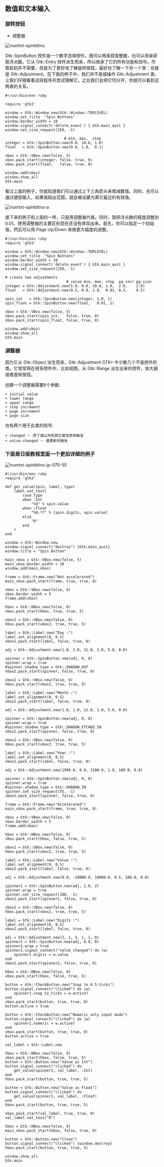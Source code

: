 ## 数值和文本输入

### 旋转按钮

+ 调整器

![numtxt-spinbttns](numtxt-spinbttns.png)

Gtk::SpinButton 控件是一个数字选择控件，既可以用来获取整数，也可以用来获取浮点数。它从 Gtk::Entry 控件派生而来，所以继承了它的所有功能和信号。尽管起初并不需要，但是为了更好地了解旋转按钮，最好也了解一下另一个类：也就是 Gtk::Adjustment。在下面的例子中，我们并不直接操作 Gtk::Adjustment 类。让我们仔细看看这段程序并尝试理解它。之后我们会把它切分开，你就可以看到这两者的关系。

	#!/usr/bin/env ruby
	
	require 'gtk2'
	
	window = Gtk::Window.new(Gtk::Window::TOPLEVEL)
	window.set_title  "Spin Buttons"
	window.border_width = 10
	window.signal_connect('delete_event') { Gtk.main_quit }
	window.set_size_request(250, -1)
	
	                           # min, max,  step
	integer = Gtk::SpinButton.new(0.0, 10.0, 1.0)
	float   = Gtk::SpinButton.new(0.0, 1.0,  0.1)
	
	vbox = Gtk::VBox.new(false, 5)
	vbox.pack_start(integer, false, true, 0)
	vbox.pack_start(float,   false, true, 0)
	
	window.add(vbox)
	window.show_all
	Gtk.main

看过上面的例子，你就知道我们可以通过上下三角箭头来增减数值。同时，也可以通过键盘输入，如果值超出范围，就会被设置为离它最近的有效值。

![numtxt-spinbttns-a](numtxt-spinbttns-a.png)

接下来的例子和上面的一样，只是用调整器代替。同时，我把浮点数的精度调整到 0.01。使用调整器的主要区别现在还没有体现出来。首先，你可以指定一个初始值，然后可以用 Page Up/Down 来做更大幅度的调整。

	#!/usr/bin/env ruby
	require 'gtk2'
	
	window = Gtk::Window.new(Gtk::Window::TOPLEVEL)
	window.set_title  "Spin Buttons"
	window.border_width = 10
	window.signal_connect('delete_event') { Gtk.main_quit }
	window.set_size_request(250, -1)
	
	# create two adjustments
	                            # value min, max, step  pg-incr pg-size
	integer = Gtk::Adjustment.new(5.0, 0.0, 10.0, 1.0,  2.0,    2.0)
	float   = Gtk::Adjustment.new(0.5, 0.0, 1.0,  0.01, 0.5,    0.5)
	
	spin_int   = Gtk::SpinButton.new(integer, 1.0, 1)
	spin_float = Gtk::SpinButton.new(float,   0.01, 2)
	
	vbox = Gtk::VBox.new(false, 5)
	vbox.pack_start(spin_int,   false, true, 0)
	vbox.pack_start(spin_float, false, true, 0)
	
	window.add(vbox)
	window.show_all
	Gtk.main

### 调整器

因为它从 Gtk::Object 派生而来，Gtk::Adjustment GTK+ 中少数几个不是控件的类。它常常用在很多控件中，比如视图，从 Gtk::Range 派生出来的控件，放大器或者旋转按钮。

  创建一个调整器需要6个参数:
  
    + initial value
    + lower range
    + upper range
    + step increment
    + page increment
    + page size
   
   也有两个用于此类的信号:
   
    + changed － 除了值以外的其它属性修改触发
    + value-changed － 值更新时触发

### 下面是日版教程里面一个更加详细的例子

![numtxt-spinbttns-jp-070-55](numtxt-spinbttns-jp-070-55.png)    

	#!/usr/bin/env ruby
	require 'gtk2'
	
	def get_value(spin, label, type)
		label.set_text(
			case type
			when :Int
				"%d" % spin.value
			when :Float
				"%0.*f" % [spin.digits, spin.value]
			else
				"0"
			end
		)
	end
	
	window = Gtk::Window.new
	window.signal_connect("destroy") {Gtk.main_quit}
	window.title = "Spin Button"
	
	main_vbox = Gtk::VBox.new(false, 5)
	main_vbox.border_width = 10
	window.add(main_vbox)
	
	frame = Gtk::Frame.new("Not accelerated")
	main_vbox.pack_start(frame, true, true, 0)
	
	vbox = Gtk::VBox.new(false, 0)
	vbox.border_width = 5
	frame.add(vbox)
	
	hbox = Gtk::HBox.new(false, 0)
	vbox.pack_start(hbox, true, true, 5)
	
	vbox2 = Gtk::VBox.new(false, 0)
	hbox.pack_start(vbox2, true, true, 5)
	
	label = Gtk::Label.new("Day :")
	label.set_alignment(0, 0.5)
	vbox2.pack_start(label, false, true, 0)
	
	adj = Gtk::Adjustment.new(1.0, 1.0, 31.0, 1.0, 5.0, 0.0)
	
	spinner = Gtk::SpinButton.new(adj, 0, 0)
	spinner.wrap = true
	#spinner.shadow_type = Gtk::SHADOW_OUT
	vbox2.pack_start(spinner, false, true, 0)
	
	vbox2 = Gtk::VBox.new(false, 0)
	hbox.pack_start(vbox2, true, true, 5)
	
	label = Gtk::Label.new("Month :")
	label.set_alignment(0, 0.5)
	vbox2.pack_start(label, false, true, 0)
	
	adj = Gtk::Adjustment.new(1.0, 1.0, 12.0, 1.0, 5.0, 0.0)
	
	spinner = Gtk::SpinButton.new(adj, 0, 0)
	spinner.wrap = true
	#spinner.shadow_type = Gtk::SHADOW_ETCHED_IN
	vbox2.pack_start(spinner, false, true, 0)
	
	vbox2 = Gtk::VBox.new(false, 0)
	hbox.pack_start(vbox2, true, true, 5)
	
	label = Gtk::Label.new("Year :")
	label.set_alignment(0, 0.5)
	vbox2.pack_start(label, false, true, 0)
	
	adj = Gtk::Adjustment.new(1998.0, 0.0, 2100.0, 1.0, 100.0, 0.0)
	
	spinner = Gtk::SpinButton.new(adj, 0, 0)
	spinner.wrap = true
	#spinner.shadow_type = Gtk::SHADOW_IN
	spinner.set_size_request(55, -1)
	vbox2.pack_start(spinner, false, true, 0)
	
	frame = Gtk::Frame.new("Accelerated")
	main_vbox.pack_start(frame, true, true, 0)
	
	vbox = Gtk::VBox.new(false, 0)
	vbox.border_width = 5
	frame.add(vbox)
	
	hbox = Gtk::HBox.new(false, 0)
	vbox.pack_start(hbox, false, true, 5)
	
	vbox2 = Gtk::VBox.new(false, 0)
	hbox.pack_start(vbox2, true, true, 5)
	
	label = Gtk::Label.new("Value :")
	label.set_alignment(0, 0.5)
	vbox2.pack_start(label, false, true, 0)
	
	adj = Gtk::Adjustment.new(0.0, -10000.0, 10000.0, 0.5, 100.0, 0.0)
	
	spinner1 = Gtk::SpinButton.new(adj, 1.0, 2)
	spinner.wrap = true
	spinner.set_size_request(100, -1)
	vbox2.pack_start(spinner1, false, true, 0)
	
	vbox2 = Gtk::VBox.new(false, 0)
	hbox.pack_start(vbox2, true, true, 5)
	
	label = Gtk::Label.new("Digits :")
	label.set_alignment(0, 0.5)
	vbox2.pack_start(label, false, true, 0)
	
	adj = Gtk::Adjustment.new(2, 1, 5, 1, 1, 0)
	spinner2 = Gtk::SpinButton.new(adj, 0.0, 0)
	spinner2.wrap = true
	spinner2.signal_connect("value_changed") do |w|
		spinner1.digits = w.value
	end
	vbox2.pack_start(spinner2, false, true, 0)
	
	hbox = Gtk::HBox.new(false, 0)
	vbox.pack_start(hbox, false, true, 5)
	
	button = Gtk::CheckButton.new("Snap to 0.5-ticks")
	button.signal_connect("clicked") do |w|
		spinner1.snap_to_ticks = w.active?
	end
	vbox.pack_start(button, true, true, 0)
	button.active = true
	
	button = Gtk::CheckButton.new("Numeric only input mode")
	button.signal_connect("clicked") do |w|
		spinner1.numeric = w.active?
	end
	vbox.pack_start(button, true, true, 0)
	button.active = true
	
	val_label = Gtk::Label.new 
	
	hbox = Gtk::HBox.new(false, 0)
	vbox.pack_start(hbox, false, true, 5)
	button = Gtk::Button.new("Value as Int")
	button.signal_connect("clicked") do
		get_value(spinner1, val_label, :Int)
	end
	hbox.pack_start(button, true, true, 5)
	
	button = Gtk::Button.new("Value as Float")
	button.signal_connect("clicked") do
		get_value(spinner1, val_label, :Float)
	end
	hbox.pack_start(button, true, true, 5)
	
	vbox.pack_start(val_label, true, true, 0)
	val_label.set_text("0")
	
	hbox = Gtk::HBox.new(false, 0)
	main_vbox.pack_start(hbox, false, true, 0)
	
	button = Gtk::Button.new("Close")
	button.signal_connect("clicked") {window.destroy}
	hbox.pack_start(button, true, true, 5)
	
	window.show_all
	Gtk.main





































	